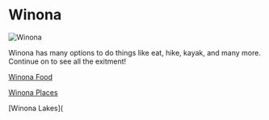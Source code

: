 # Winona
![Winona](https://www.iloveinspired.com/wp-content/uploads/2014/09/winona_overview.jpg "Picture of Winona Scenic Veiw")

Winona has many options to do things like eat, hike, kayak, and many more. Continue on to see all the exitment!

[Winona Food](https://ewelinaschlomann.github.io/Food/)

[Winona Places](https://ewelinaschlomann.github.io/Places/)

[Winona Lakes](
